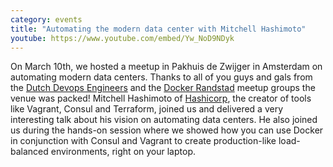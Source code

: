 ```yaml
---
category: events
title: "Automating the modern data center with Mitchell Hashimoto"
youtube: https://www.youtube.com/embed/Yw_NoD9NDyk
---
```

On March 10th, we hosted a meetup in Pakhuis de Zwijger in Amsterdam on automating modern data centers. Thanks to all of you guys and gals from the [Dutch Devops Engineers](http://www.meetup.com/devops-engineers/) and the [Docker Randstad](http://www.meetup.com/Docker-Randstad/) meetup groups the venue was packed! Mitchell Hashimoto of [Hashicorp](https://hashicorp.com/), the creator of tools like Vagrant, Consul and Terraform, joined us and delivered a very interesting talk about his vision on automating data centers. He also joined us during the hands-on session where we showed how you can use Docker in conjunction with Consul and Vagrant to create production-like load-balanced environments, right on your laptop. 
